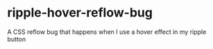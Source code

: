 # ripple-hover-reflow-bug
A CSS reflow bug that happens when I use a hover effect in my ripple button
